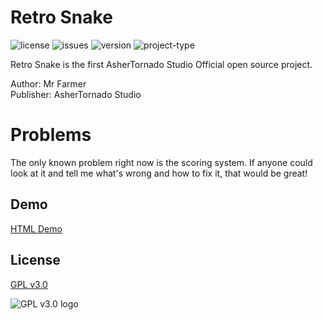 # Retro Snake
![license](https://img.shields.io/github/license/AsherTornado2/RetroSnake?color=gree&logo=test)
![issues](https://img.shields.io/github/issues/AsherTornado2/RetroSnake)
![version](https://img.shields.io/badge/Version-1.0.0-blue)
![project-type](https://img.shields.io/badge/AsherTornado%20Studio-Open%20Source%20Project-brightgreen)

Retro Snake is the first AsherTornado Studio Official open source project.

Author: Mr Farmer <br>
Publisher: AsherTornado Studio

# Problems
The only known problem right now is the scoring system.
If anyone could look at it and tell me what's wrong and how to fix it, that would be great!

## Demo
[HTML Demo](https://ashertornado2.github.io/RetroSnake)


## License
[GPL v3.0](https://www.gnu.org/licenses/gpl-3.0.en.html)

![GPL v3.0 logo](https://github.com/AsherTornado-Studio/RetroSnake/blob/main/images/gpl-v3-logo.svg)

